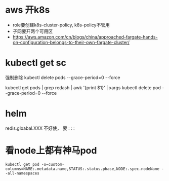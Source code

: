 # aws 开k8s

* role要创建k8s-cluster-policy, k8s-policy不管用
* 子网要开两个可用区
* https://aws.amazon.com/cn/blogs/china/approached-fargate-hands-on-configuration-belongs-to-their-own-fargate-cluster/ 




# kubectl get sc

强制删除
kubectl delete pods <pod> --grace-period=0 --force


 kubectl get pods | grep redash |  awk '{print $1}' | xargs kubectl delete pod --grace-period=0 --force


# helm

redis.gloabal.XXX 不好使， 要 : : : 
 
 
# 看node上都有神马pod
 
 `kubectl get pod -o=custom-columns=NAME:.metadata.name,STATUS:.status.phase,NODE:.spec.nodeName --all-namespaces`

